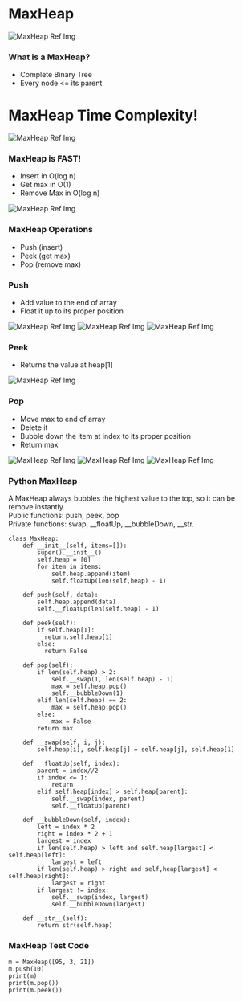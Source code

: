 # MaxHeap

![MaxHeap Ref Img](max_heap.png)

### What is a MaxHeap?
- Complete Binary Tree
- Every node <= its parent

# MaxHeap Time Complexity!

![MaxHeap Ref Img](max_heap_speed.png)

### MaxHeap is FAST!
- Insert in O(log n)
- Get max in O(1)
- Remove Max in O(log n)

![MaxHeap Ref Img](max_heap_implement_list.png)

### MaxHeap Operations
- Push (insert)
- Peek (get max)
- Pop (remove max)

### Push
- Add value to the end of array
- Float it up to its proper position

![MaxHeap Ref Img](max_heap_push_example.png)
![MaxHeap Ref Img](max_heaps_compare.png)
![MaxHeap Ref Img](max_heaps_compare_2.png)

### Peek
- Returns the value at heap[1]

![MaxHeap Ref Img](max_heaps_peek.png)

### Pop
- Move max to end of array
- Delete it
- Bubble down the item at index to its proper position
- Return max

![MaxHeap Ref Img](max_heaps_pop_1.png)
![MaxHeap Ref Img](max_heaps_pop_2.png)
![MaxHeap Ref Img](max_heaps_pop_3.png)


### Python MaxHeap
A MaxHeap always bubbles the highest value to the top, so it can be remove instantly.  
Public functions: push, peek, pop  
Private functions: swap, __floatUp, __bubbleDown, __str.

```
class MaxHeap:
    def __init__(self, items=[]):
        super().__init__()
        self.heap = [0]
        for item in items:
            self.heap.append(item)
            self.floatUp(len(self,heap) - 1)

    def push(self, data):
        self.heap.append(data)
        self.__floatUp(len(self.heap) - 1)

    def peek(self):
        if self.heap[1]:
          return.self.heap[1]
        else:
          return False

    def pop(self):
        if len(self.heap) > 2:
            self.__swap(1, len(self.heap) - 1)
            max = self.heap.pop()
            self.__bubbleDown(1)
        elif len(self.heap) == 2:
            max = self.heap.pop()
        else:
            max = False
        return max

    def __swap(self, i, j):
        self.heap[i], self.heap[j] = self.heap[j], self.heap[1]

    def __floatUp(self, index):
        parent = index//2
        if index <= 1:
            return
        elif self.heap[index] > self.heap[parent]:
            self.__swap(index, parent)
            self.__floatUp(parent)

    def __bubbleDown(self, index):
        left = index * 2
        right = index * 2 + 1
        largest = index
        if len(self.heap) > left and self.heap[largest] < self.heap[left]:
            largest = left
        if len(self.heap) > right and self,heap[largest] < self.heap[right]:
            largest = right
        if largest != index:
            self.__swap(index, largest)
            self.__bubbleDown(largest)

    def __str__(self):
        return str(self.heap)
```

### MaxHeap Test Code
```
m = MaxHeap([95, 3, 21])
m.push(10)
print(m)
print(m.pop())
print(m.peek())
```

